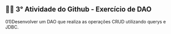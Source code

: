 ## 👩‍💻 3° Atividade do Github - Exercício de DAO

01)Desenvolver um DAO que realiza as operações CRUD utilizando querys e JDBC.

